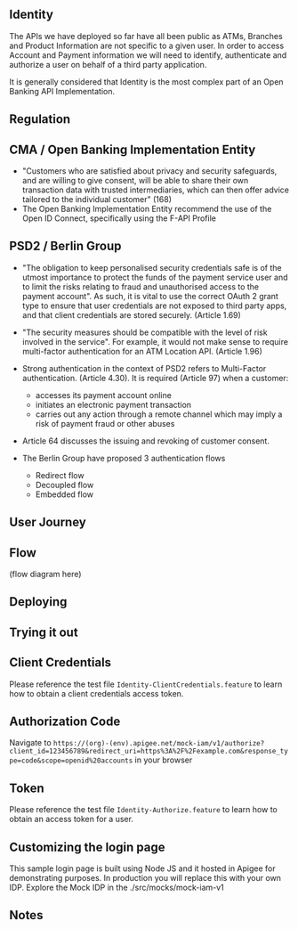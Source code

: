 Identity
---

The APIs we have deployed so far have all been public as ATMs, Branches and Product Information are not specific to a given user. In order to access Account and Payment information we will need to identify, authenticate and authorize a user on behalf of a third party application.

It is generally considered that Identity is the most complex part of an Open Banking API Implementation.

Regulation
---

CMA / Open Banking Implementation Entity
---
- "Customers who are satisfied about privacy and security safeguards, and are willing to give consent, will be able to share their own transaction data with trusted intermediaries, which can then offer advice tailored to the individual customer" (168)
- The Open Banking Implementation Entity recommend the use of the Open ID Connect, specifically using the F-API Profile

PSD2 / Berlin Group
---
- "The obligation to keep personalised security credentials safe is of the utmost importance to protect the funds of the payment service user and to limit the risks relating to fraud and unauthorised access to the payment account". As such, it is vital to use the correct OAuth 2 grant type to ensure that user credentials are not exposed to third party apps, and that client credentials are stored securely. (Article 1.69)
- "The security measures should be compatible with the level of risk involved in the service". For example, it would not make sense to require multi-factor authentication for an ATM Location API. (Article 1.96)
- Strong authentication in the context of PSD2 refers to Multi-Factor authentication. (Article 4.30). It is required (Article 97) when a customer:
	- accesses its payment account online
	- initiates an electronic payment transaction
	- carries out any action through a remote channel which may imply a risk of payment fraud or other abuses
- Article 64 discusses the issuing and revoking of customer consent. 

- The Berlin Group have proposed 3 authentication flows
	- Redirect flow
	- Decoupled flow
	- Embedded flow

User Journey
---

Flow
---
(flow diagram here)

Deploying
---

Trying it out
---

Client Credentials
---

Please reference the test file `Identity-ClientCredentials.feature` to learn how to obtain a client credentials access token. 


Authorization Code
---

Navigate to `https://(org)-(env).apigee.net/mock-iam/v1/authorize?client_id=123456789&redirect_uri=https%3A%2F%2Fexample.com&response_type=code&scope=openid%20accounts` in your browser

Token
---
Please reference the test file `Identity-Authorize.feature` to learn how to obtain an access token for a user.

Customizing the login page
---

This sample login page is built using Node JS and it hosted in Apigee for demonstrating purposes. In production you will replace this with your own IDP. Explore the Mock IDP in the ./src/mocks/mock-iam-v1

Notes
---

